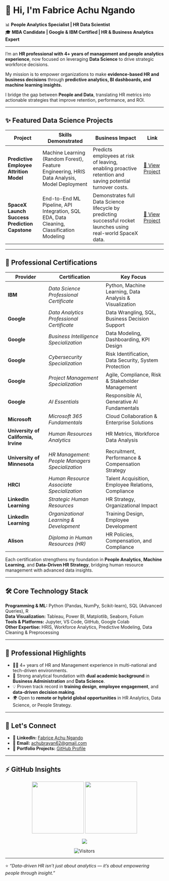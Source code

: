 # 👋 Hi, I'm Fabrice Achu Ngando  

📊 **People Analytics Specialist | HR Data Scientist**  
🎓 **MBA Candidate | Google & IBM Certified | HR & Business Analytics Expert**

---

I’m an **HR professional with 4+ years of management and people analytics experience**, now focused on leveraging **Data Science** to drive strategic workforce decisions.  

My mission is to empower organizations to make **evidence-based HR and business decisions** through **predictive analytics, BI dashboards, and machine learning insights.**

I bridge the gap between **People and Data**, translating HR metrics into actionable strategies that improve retention, performance, and ROI.  

---

## ✨ Featured Data Science Projects  

| Project | Skills Demonstrated | Business Impact | Link |
|----------|---------------------|-----------------|------|
| **Predictive Employee Attrition Model** | Machine Learning (Random Forest), Feature Engineering, HRIS Data Analysis, Model Deployment | Predicts employees at risk of leaving, enabling proactive retention and saving potential turnover costs. | [🔗 View Project](https://github.com/achubrayan/People-Analytics-Attrition-Model/tree/main) |
| **SpaceX Launch Success Prediction Capstone** | End-to-End ML Pipeline, API Integration, SQL EDA, Data Cleaning, Classification Modeling | Demonstrates full Data Science lifecycle by predicting successful rocket launches using real-world SpaceX data. | [🔗 View Project](https://github.com/achubrayan/SpaceX-Data-Science-Project) |

---

## 🧠 Professional Certifications  

| Provider | Certification | Key Focus |
|-----------|----------------|------------|
| **IBM** | *Data Science Professional Certificate* | Python, Machine Learning, Data Analysis & Visualization |
| **Google** | *Data Analytics Professional Certificate* | Data Wrangling, SQL, Business Decision Support |
| **Google** | *Business Intelligence Specialization* | Data Modeling, Dashboarding, KPI Design |
| **Google** | *Cybersecurity Specialization* | Risk Identification, Data Security, System Protection |
| **Google** | *Project Management Specialization* | Agile, Compliance, Risk & Stakeholder Management |
| **Google** | *AI Essentials* | Responsible AI, Generative AI Fundamentals |
| **Microsoft** | *Microsoft 365 Fundamentals* | Cloud Collaboration & Enterprise Solutions |
| **University of California, Irvine** | *Human Resources Analytics* | HR Metrics, Workforce Data Analysis |
| **University of Minnesota** | *HR Management: People Managers Specialization* | Recruitment, Performance & Compensation Strategy |
| **HRCI** | *Human Resource Associate Specialization* | Talent Acquisition, Employee Relations, Compliance |
| **LinkedIn Learning** | *Strategic Human Resources* | HR Strategy, Organizational Impact |
| **LinkedIn Learning** | *Organizational Learning & Development* | Training Design, Employee Development |
| **Alison** | *Diploma in Human Resources (HR)* | HR Policies, Compensation, and Compliance |

Each certification strengthens my foundation in **People Analytics**, **Machine Learning**, and **Data-Driven HR Strategy**, bridging human resource management with advanced data insights.

---

## 🛠️ Core Technology Stack  

**Programming & ML:** Python (Pandas, NumPy, Scikit-learn), SQL (Advanced Queries), R  
**Data Visualization:** Tableau, Power BI, Matplotlib, Seaborn, Folium  
**Tools & Platforms:** Jupyter, VS Code, GitHub, Google Colab  
**Other Expertise:** HRIS, Workforce Analytics, Predictive Modeling, Data Cleaning & Preprocessing  

---

## 🧩 Professional Highlights  

- 🧍‍♂️ 4+ years of HR and Management experience in multi-national and tech-driven environments.  
- 🧠 Strong analytical foundation with **dual academic background** in **Business Administration** and **Data Science**.  
- 💡 Proven track record in **training design**, **employee engagement**, and **data-driven decision making**.  
- 🌍 Open to **remote or hybrid global opportunities** in HR Analytics, Data Science, or People Strategy.  

---

## 📧 Let's Connect  

- 💼 **LinkedIn:** [Fabrice Achu Ngando](https://www.linkedin.com/in/fabrice-achu-ngando/?trk=opento_sprofile_topcard)  
- 📩 **Email:** [achubrayan62@gmail.com](mailto:achubrayan62@gmail.com)  
- 🧰 **Portfolio Projects:** [GitHub Profile](https://github.com/achubrayan)

---

## ⚡ GitHub Insights  

<p align="center">
  <img src="https://github-readme-stats.vercel.app/api?username=achubrayan&show_icons=true&theme=tokyonight&hide_border=true" height="165" />
  <img src="https://github-readme-streak-stats.herokuapp.com/?user=achubrayan&theme=tokyonight&hide_border=true" height="165" />
</p>

<p align="center">
  <img src="https://github-readme-stats.vercel.app/api/top-langs/?username=achubrayan&layout=compact&theme=tokyonight&hide_border=true" />
</p>

<p align="center">
  <img src="https://visitor-badge.laobi.icu/badge?page_id=achubrayan.achubrayan" alt="Visitors" />
</p>

---

⭐ *“Data-driven HR isn’t just about analytics — it’s about empowering people through insight.”*
